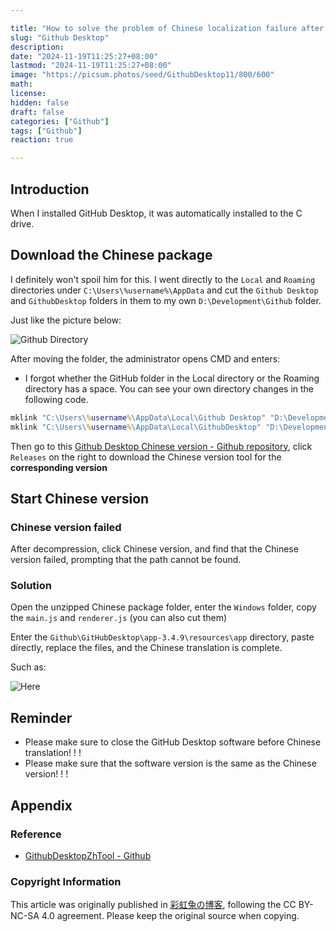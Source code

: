 ```yaml
---

title: "How to solve the problem of Chinese localization failure after moving Github Desktop"
slug: "Github Desktop"
description: 
date: "2024-11-19T11:25:27+08:00"
lastmod: "2024-11-19T11:25:27+08:00"
image: "https://picsum.photos/seed/GithubDesktop11/800/600"
math: 
license: 
hidden: false
draft: false 
categories: ["Github"]
tags: ["Github"]
reaction: true

---
```


## Introduction

When I installed GitHub Desktop, it was automatically installed to the C drive.

## Download the Chinese package

I definitely won't spoil him for this. I went directly to the `Local` and `Roaming` directories under `C:\Users\%username%\AppData` and cut the `Github Desktop` and `GithubDesktop` folders in them to my own `D:\Development\Github` folder.

Just like the picture below:

![Github Directory](https://s2.loli.net/2024/11/19/43h19yEMbDw8sTr.png)

After moving the folder, the administrator opens CMD and enters:

- I forgot whether the GitHub folder in the Local directory or the Roaming directory has a space. You can see your own directory changes in the following code.

```cmd
mklink "C:\Users\%username%\AppData\Local\Github Desktop" "D:\Development\Github\Github Desktop"
mklink "C:\Users\%username%\AppData\Local\GithubDesktop" "D:\Development\Github\GithubDesktop"
```

Then go to this [Github Desktop Chinese version - Github repository](https://github.com/robotze/GithubDesktopZhTool), click `Releases` on the right to download the Chinese version tool for the **corresponding version**

## Start Chinese version

### Chinese version failed

After decompression, click Chinese version, and find that the Chinese version failed, prompting that the path cannot be found.

### Solution

Open the unzipped Chinese package folder, enter the `Windows` folder, copy the `main.js` and `renderer.js` (you can also cut them)

Enter the `Github\GitHubDesktop\app-3.4.9\resources\app` directory, paste directly, replace the files, and the Chinese translation is complete.

Such as:

![Here](https://s2.loli.net/2024/11/19/bnCZkivTFtdy5jL.png)

## Reminder

- Please make sure to close the GitHub Desktop software before Chinese translation! ! !
- Please make sure that the software version is the same as the Chinese version! ! !

## Appendix

### Reference

- [GithubDesktopZhTool - Github](https://github.com/robotze/GithubDesktopZhTool?tab=readme-ov-file)

### Copyright Information

This article was originally published in [彩虹兔の博客](https://cai-hong-tu-blog.pages.dev/), following the CC BY-NC-SA 4.0 agreement. Please keep the original source when copying.